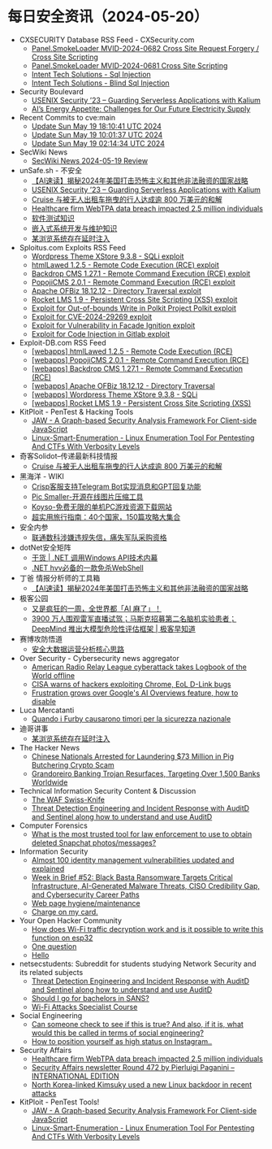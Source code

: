 # 每日安全资讯（2024-05-20）

- CXSECURITY Database RSS Feed - CXSecurity.com
  - [Panel.SmokeLoader MVID-2024-0682 Cross Site Request Forgery / Cross Site Scripting](https://cxsecurity.com/issue/WLB-2024050054)
  - [Panel.SmokeLoader MVID-2024-0681 Cross Site Scripting](https://cxsecurity.com/issue/WLB-2024050053)
  - [Intent Tech Solutions - Sql Injection](https://cxsecurity.com/issue/WLB-2024050052)
  - [Intent Tech Solutions - Blind Sql Injection](https://cxsecurity.com/issue/WLB-2024050051)
- Security Boulevard
  - [USENIX Security ’23 – Guarding Serverless Applications with Kalium](https://securityboulevard.com/2024/05/usenix-security-23-guarding-serverless-applications-with-kalium/)
  - [AI’s Energy Appetite: Challenges for Our Future Electricity Supply](https://securityboulevard.com/2024/05/ais-energy-appetite-challenges-for-our-future-electricity-supply/)
- Recent Commits to cve:main
  - [Update Sun May 19 18:10:41 UTC 2024](https://github.com/trickest/cve/commit/6c973f836198335f2966133955df6c42ee8e6151)
  - [Update Sun May 19 10:01:37 UTC 2024](https://github.com/trickest/cve/commit/53d09944d3a8f235c63a78adaaae4e782c47d629)
  - [Update Sun May 19 02:14:34 UTC 2024](https://github.com/trickest/cve/commit/3b17a99178579cea3503f4f4cb661633d3fb6d4d)
- SecWiki News
  - [SecWiki News 2024-05-19 Review](http://www.sec-wiki.com/?2024-05-19)
- unSafe.sh - 不安全
  - [【AI速读】揭秘2024年美国打击恐怖主义和其他非法融资的国家战略](https://buaq.net/go-240270.html)
  - [USENIX Security ’23 – Guarding Serverless Applications with Kalium](https://buaq.net/go-240279.html)
  - [Cruise 与被无人出租车拖曳的行人达成逾 800 万美元的和解](https://buaq.net/go-240268.html)
  - [Healthcare firm WebTPA data breach impacted 2.5 million individuals](https://buaq.net/go-240263.html)
  - [软件测试知识](https://buaq.net/go-240260.html)
  - [嵌入式系统开发与维护知识](https://buaq.net/go-240261.html)
  - [某浏览系统存在延时注入](https://buaq.net/go-240267.html)
- Sploitus.com Exploits RSS Feed
  - [Wordpress Theme XStore 9.3.8 - SQLi exploit](https://sploitus.com/exploit?id=EDB-ID:52019&utm_source=rss&utm_medium=rss)
  - [htmlLawed 1.2.5 - Remote Code Execution (RCE) exploit](https://sploitus.com/exploit?id=EDB-ID:52023&utm_source=rss&utm_medium=rss)
  - [Backdrop CMS 1.27.1 - Remote Command Execution (RCE) exploit](https://sploitus.com/exploit?id=EDB-ID:52021&utm_source=rss&utm_medium=rss)
  - [PopojiCMS 2.0.1 - Remote Command Execution (RCE) exploit](https://sploitus.com/exploit?id=EDB-ID:52022&utm_source=rss&utm_medium=rss)
  - [Apache OFBiz 18.12.12 - Directory Traversal exploit](https://sploitus.com/exploit?id=EDB-ID:52020&utm_source=rss&utm_medium=rss)
  - [Rocket LMS 1.9 - Persistent Cross Site Scripting (XSS) exploit](https://sploitus.com/exploit?id=EDB-ID:52018&utm_source=rss&utm_medium=rss)
  - [Exploit for Out-of-bounds Write in Polkit Project Polkit exploit](https://sploitus.com/exploit?id=E3DB528B-A879-5F01-812F-7EB635B5252B&utm_source=rss&utm_medium=rss)
  - [Exploit for CVE-2024-29269 exploit](https://sploitus.com/exploit?id=750A3FA0-BEAE-5E36-B017-17706EBEAF3C&utm_source=rss&utm_medium=rss)
  - [Exploit for Vulnerability in Facade Ignition exploit](https://sploitus.com/exploit?id=156C1F8E-E328-5619-AAD0-B7C3DF011B08&utm_source=rss&utm_medium=rss)
  - [Exploit for Code Injection in Gitlab exploit](https://sploitus.com/exploit?id=C96FBB35-E03D-5F6E-A4E2-04FFAC24E804&utm_source=rss&utm_medium=rss)
- Exploit-DB.com RSS Feed
  - [[webapps] htmlLawed 1.2.5 - Remote Code Execution (RCE)](https://www.exploit-db.com/exploits/52023)
  - [[webapps] PopojiCMS 2.0.1 - Remote Command Execution (RCE)](https://www.exploit-db.com/exploits/52022)
  - [[webapps] Backdrop CMS 1.27.1 - Remote Command Execution (RCE)](https://www.exploit-db.com/exploits/52021)
  - [[webapps] Apache OFBiz 18.12.12 - Directory Traversal](https://www.exploit-db.com/exploits/52020)
  - [[webapps] Wordpress Theme XStore 9.3.8 - SQLi](https://www.exploit-db.com/exploits/52019)
  - [[webapps] Rocket LMS 1.9 - Persistent Cross Site Scripting (XSS)](https://www.exploit-db.com/exploits/52018)
- KitPloit - PenTest &amp; Hacking Tools
  - [JAW - A Graph-based Security Analysis Framework For Client-side JavaScript](http://www.kitploit.com/2024/05/jaw-graph-based-security-analysis.html)
  - [Linux-Smart-Enumeration - Linux Enumeration Tool For Pentesting And CTFs With Verbosity Levels](http://www.kitploit.com/2024/05/linux-smart-enumeration-linux.html)
- 奇客Solidot–传递最新科技情报
  - [Cruise 与被无人出租车拖曳的行人达成逾 800 万美元的和解](https://www.solidot.org/story?sid=78208)
- 黑海洋 - WIKI
  - [Crisp客服支持Telegram Bot实现消息和GPT回复功能](https://www.upx8.com/4162)
  - [Pic Smaller-开源在线图片压缩工具](https://www.upx8.com/4161)
  - [Koyso-免费无限的单机PC游戏资源下载网站](https://www.upx8.com/4160)
  - [超实用旅行指南：40个国家，150篇攻略大集合](https://www.upx8.com/4159)
- 安全内参
  - [联通数科涉嫌违规失信，痛失军队采购资格](https://mp.weixin.qq.com/s?__biz=MzI4NDY2MDMwMw==&mid=2247511656&idx=1&sn=6a10a38ba4d7896c271b9c88b928032c&chksm=ebfae948dc8d605e236fe9f59512dbc56d75e9dd470a5fff0a671189544b0ff1e208d80d4d48&scene=58&subscene=0#rd)
- dotNet安全矩阵
  - [干货 | .NET 调用Windows API技术内幕](https://mp.weixin.qq.com/s?__biz=MzUyOTc3NTQ5MA==&mid=2247491872&idx=1&sn=2a91a0d4534b39c94a85a0dcc54127b8&chksm=fa594fcdcd2ec6db1d8f6368ab0e772eab3de2df2ac92ef903432d1eec213855016054161be4&scene=58&subscene=0#rd)
  - [.NET hvv必备的一款免杀WebShell](https://mp.weixin.qq.com/s?__biz=MzUyOTc3NTQ5MA==&mid=2247491872&idx=2&sn=50b0bc2cd3855bf59468defe267ba03c&chksm=fa594fcdcd2ec6db51d794b3d5be1536c1f8fc652ee2e4c076c8e74f85ed299bf366bf613bf8&scene=58&subscene=0#rd)
- 丁爸 情报分析师的工具箱
  - [【AI速读】揭秘2024年美国打击恐怖主义和其他非法融资的国家战略](https://mp.weixin.qq.com/s?__biz=MzI2MTE0NTE3Mw==&mid=2651143764&idx=1&sn=f090f9d79c74c7199db06a396918b1fd&chksm=f1af496ec6d8c078bf4ffaad4543bca4bce4962067423e4b0e19de27dfa7cafb873f864d85bb&scene=58&subscene=0#rd)
- 极客公园
  - [又是疯狂的一周，全世界都「AI 麻了」！](https://mp.weixin.qq.com/s?__biz=MTMwNDMwODQ0MQ==&mid=2653041931&idx=1&sn=f84af0a6c927bab50c2ce9ca9b98e1e2&chksm=7e5748bd4920c1ab5628f76ee949ba48e67acfeb7ad9ac5906ab472b3343ecccf47a4497bf5d&scene=58&subscene=0#rd)
  - [3900 万人围观雷军直播试驾；马斯克招募第二名脑机实验患者；DeepMind 推出大模型危险性评估框架 | 极客早知道](https://mp.weixin.qq.com/s?__biz=MTMwNDMwODQ0MQ==&mid=2653041476&idx=1&sn=34b46550c72528038f0ee99f1941ec1d&chksm=7e574ef24920c7e4e958abae9e13bb1b75664e12b723816a77b942cfdf0922ebbd62bac492b5&scene=58&subscene=0#rd)
- 赛博攻防悟道
  - [安全大数据运营分析核心思路](https://mp.weixin.qq.com/s?__biz=MzI1MDA1MjcxMw==&mid=2649908241&idx=1&sn=bc12a53513302f8a300c999d8f580d57&chksm=f18eed17c6f96401203176c573ac01c5f897a2fd86b02611a8a331b7bc10371bdd3c0c446c89&scene=58&subscene=0#rd)
- Over Security - Cybersecurity news aggregator
  - [American Radio Relay League cyberattack takes Logbook of the World offline](https://www.bleepingcomputer.com/news/security/arrl-cyberattack-takes-logbook-of-the-world-offline/)
  - [CISA warns of hackers exploiting Chrome, EoL D-Link bugs](https://www.bleepingcomputer.com/news/security/cisa-warns-of-hackers-exploiting-chrome-eol-d-link-bugs/)
  - [Frustration grows over Google's AI Overviews feature, how to disable](https://www.bleepingcomputer.com/news/google/frustration-grows-over-googles-ai-overviews-feature-how-to-disable/)
- Luca Mercatanti
  - [Quando i Furby causarono timori per la sicurezza nazionale](https://luca-mercatanti.com/quando-i-furby-causarono-timori-per-la-sicurezza-nazionale/?utm_source=rss&utm_medium=rss&utm_campaign=quando-i-furby-causarono-timori-per-la-sicurezza-nazionale)
- 迪哥讲事
  - [某浏览系统存在延时注入](https://mp.weixin.qq.com/s?__biz=MzIzMTIzNTM0MA==&mid=2247494659&idx=1&sn=415537ced7f184a9d2a87780c591ad66&chksm=e8a5e660dfd26f76d6767fadb58f9a3121d4a8c79d7ddf2962e0f2663b857303884526728550&scene=58&subscene=0#rd)
- The Hacker News
  - [Chinese Nationals Arrested for Laundering $73 Million in Pig Butchering Crypto Scam](https://thehackernews.com/2024/05/chinese-nationals-arrested-for.html)
  - [Grandoreiro Banking Trojan Resurfaces, Targeting Over 1,500 Banks Worldwide](https://thehackernews.com/2024/05/grandoreiro-banking-trojan-resurfaces.html)
- Technical Information Security Content & Discussion
  - [The WAF Swiss-Knife](https://www.reddit.com/r/netsec/comments/1cvz4sw/the_waf_swissknife/)
  - [Threat Detection Engineering and Incident Response with AuditD and Sentinel along how to understand and use AuditD](https://www.reddit.com/r/netsec/comments/1cvm2dm/threat_detection_engineering_and_incident/)
- Computer Forensics
  - [What is the most trusted tool for law enforcement to use to obtain deleted Snapchat photos/messages?](https://www.reddit.com/r/computerforensics/comments/1cvk0lv/what_is_the_most_trusted_tool_for_law_enforcement/)
- Information Security
  - [Almost 100 identity management vulnerabilities updated and explained](https://www.reddit.com/r/Information_Security/comments/1cvikfm/almost_100_identity_management_vulnerabilities/)
  - [Week in Brief #52: Black Basta Ransomware Targets Critical Infrastructure, AI-Generated Malware Threats, CISO Credibility Gap, and Cybersecurity Career Paths](https://www.reddit.com/r/Information_Security/comments/1cvpto4/week_in_brief_52_black_basta_ransomware_targets/)
  - [Web page hygiene/maintenance](https://www.reddit.com/r/Information_Security/comments/1cvp6r4/web_page_hygienemaintenance/)
  - [Charge on my card.](https://www.reddit.com/r/Information_Security/comments/1cvq5db/charge_on_my_card/)
- Your Open Hacker Community
  - [How does Wi-Fi traffic decryption work and is it possible to write this function on esp32](https://www.reddit.com/r/HowToHack/comments/1cvpxkd/how_does_wifi_traffic_decryption_work_and_is_it/)
  - [One question](https://www.reddit.com/r/HowToHack/comments/1cvjy76/one_question/)
  - [Hello](https://www.reddit.com/r/HowToHack/comments/1cvb5h4/hello/)
- netsecstudents: Subreddit for students studying Network Security and its related subjects
  - [Threat Detection Engineering and Incident Response with AuditD and Sentinel along how to understand and use AuditD](https://www.reddit.com/r/netsecstudents/comments/1cvm3k3/threat_detection_engineering_and_incident/)
  - [Should I go for bachelors in SANS?](https://www.reddit.com/r/netsecstudents/comments/1cvhy2d/should_i_go_for_bachelors_in_sans/)
  - [Wi-Fi Attacks Specialist Course](https://www.reddit.com/r/netsecstudents/comments/1cvfffz/wifi_attacks_specialist_course/)
- Social Engineering
  - [Can someone check to see if this is true? And also, if it is, what would this be called in terms of social engineering?](https://www.reddit.com/r/SocialEngineering/comments/1cvqn9a/can_someone_check_to_see_if_this_is_true_and_also/)
  - [How to position yourself as high status on Instagram..](https://www.reddit.com/r/SocialEngineering/comments/1cvd7kv/how_to_position_yourself_as_high_status_on/)
- Security Affairs
  - [Healthcare firm WebTPA data breach impacted 2.5 million individuals](https://securityaffairs.com/163403/data-breach/webtpa-data-breach.html)
  - [Security Affairs newsletter Round 472 by Pierluigi Paganini – INTERNATIONAL EDITION](https://securityaffairs.com/163391/breaking-news/security-affairs-newsletter-round-472-by-pierluigi-paganini-international-edition.html)
  - [North Korea-linked Kimsuky used a new Linux backdoor in recent attacks](https://securityaffairs.com/163364/apt/kimsuky-new-linux-backdoor.html)
- KitPloit - PenTest Tools!
  - [JAW - A Graph-based Security Analysis Framework For Client-side JavaScript](http://www.kitploit.com/2024/05/jaw-graph-based-security-analysis.html)
  - [Linux-Smart-Enumeration - Linux Enumeration Tool For Pentesting And CTFs With Verbosity Levels](http://www.kitploit.com/2024/05/linux-smart-enumeration-linux.html)

